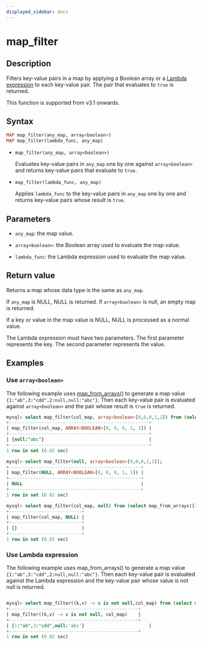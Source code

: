 ```yaml
---
displayed_sidebar: docs
---
```


# map_filter

## Description

Filters key-value pairs in a map by applying a Boolean array or a [Lambda expression](../Lambda_expression.md) to each key-value pair. The pair that evaluates to `true` is returned.

This function is supported from v3.1 onwards.

## Syntax

```Haskell
MAP map_filter(any_map, array<boolean>)
MAP map_filter(lambda_func, any_map)
```

- `map_filter(any_map, array<boolean>)`

  Evaluates key-value pairs in `any_map` one by one against `array<boolean>` and returns key-value pairs that evaluate to `true`.

- `map_filter(lambda_func, any_map)`

  Applies `lambda_func` to the key-value pairs in `any_map` one by one and returns key-value pairs whose result is `true`.

## Parameters

- `any_map`: the map value.

- `array<boolean>`: the Boolean array used to evaluate the map value.

- `lambda_func`: the Lambda expression used to evaluate the map value.

## Return value

Returns a map whose data type is the same as `any_map`.

If `any_map` is NULL, NULL is returned. If `array<boolean>` is null, an empty map is returned.

If a key or value in the map value is NULL, NULL is processed as a normal value.

The Lambda expression must have two parameters. The first parameter represents the key. The second parameter represents the value.

## Examples

### Use `array<boolean>`

The following example uses [map_from_arrays()](map_from_arrays.md) to generate a map value `{1:"ab",3:"cdd",2:null,null:"abc"}`. Then each key-value pair is evaluated against `array<boolean>` and the pair whose result is `true` is returned.

```SQL
mysql> select map_filter(col_map, array<boolean>[0,0,0,1,1]) from (select map_from_arrays([1,3,null,2,null],['ab','cdd',null,null,'abc']) as col_map)A;
+----------------------------------------------------+
| map_filter(col_map, ARRAY<BOOLEAN>[0, 0, 0, 1, 1]) |
+----------------------------------------------------+
| {null:"abc"}                                       |
+----------------------------------------------------+
1 row in set (0.02 sec)

mysql> select map_filter(null, array<boolean>[0,0,0,1,1]);
+-------------------------------------------------+
| map_filter(NULL, ARRAY<BOOLEAN>[0, 0, 0, 1, 1]) |
+-------------------------------------------------+
| NULL                                            |
+-------------------------------------------------+
1 row in set (0.02 sec)

mysql> select map_filter(col_map, null) from (select map_from_arrays([1,3,null,2,null],['ab','cdd',null,null,'abc']) as col_map)A;
+---------------------------+
| map_filter(col_map, NULL) |
+---------------------------+
| {}                        |
+---------------------------+
1 row in set (0.01 sec)
```

### Use Lambda expression

The following example uses map_from_arrays() to generate a map value `{1:"ab",3:"cdd",2:null,null:"abc"}`. Then each key-value pair is evaluated against the Lambda expression and the key-value pair whose value is not null is returned.

```SQL

mysql> select map_filter((k,v) -> v is not null,col_map) from (select map_from_arrays([1,3,null,2,null],['ab','cdd',null,null,'abc']) as col_map)A;
+------------------------------------------------+
| map_filter((k,v) -> v is not null, col_map)    |
+------------------------------------------------+
| {1:"ab",3:"cdd",null:'abc'}                        |
+------------------------------------------------+
1 row in set (0.02 sec)
```
